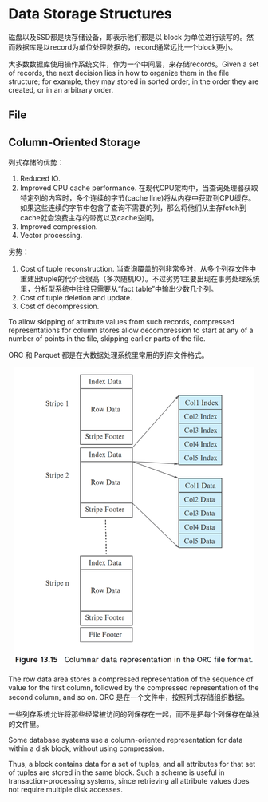 # Data Storage Structures

磁盘以及SSD都是块存储设备，即表示他们都是以 block 为单位进行读写的。然而数据库是以record为单位处理数据的，record通常远比一个block更小。

大多数数据库使用操作系统文件，作为一个中间层，来存储records。Given a set of records, the next decision lies in how to organize them in the file structure; for example, they may stored in sorted order, in the order they are created, or in an arbitrary order.

## File
## Column-Oriented Storage
列式存储的优势：
1. Reduced IO.
2. Improved CPU cache performance.
   在现代CPU架构中，当查询处理器获取特定列的内容时，多个连续的字节(cache line)将从内存中获取到CPU缓存。如果这些连续的字节中包含了查询不需要的列，那么将他们从主存fetch到cache就会浪费主存的带宽以及cache空间。
3. Improved compression.
4. Vector processing.

劣势：
1. Cost of tuple reconstruction. 当查询覆盖的列非常多时，从多个列存文件中重建出tuple的代价会很高（多次随机IO）。不过劣势1主要出现在事务处理系统里，分析型系统中往往只需要从“fact table”中输出少数几个列。
2. Cost of tuple deletion and update.
3. Cost of decompression. 

To allow skipping of attribute values from such records, compressed representations for column stores allow decompression to start at any of a number of points in the file, skipping earlier parts of the file.

ORC 和 Parquet 都是在大数据处理系统里常用的列存文件格式。

<center>
<img alt="picture 1" src="../../../images/3b7be5b9fab114997581ba003ba4f81ad68228ef2aa87b3732010400c788f10d.png" height="600px"/>
</center>

The row data area stores a compressed representation of the sequence of value for the first column, followed by the compressed representation of the second column, and so on. ORC 是在一个文件中，按照列式存储组织数据。

一些列存系统允许将那些经常被访问的列保存在一起，而不是把每个列保存在单独的文件里。

Some database systems use a column-oriented representation for data within a disk block, without using compression. 

Thus, a block contains data for a set of tuples, and all attributes for that set of tuples are stored in the same block. Such a scheme is useful in transaction-processing systems, since retrieving all attribute values does not require multiple disk accesses.